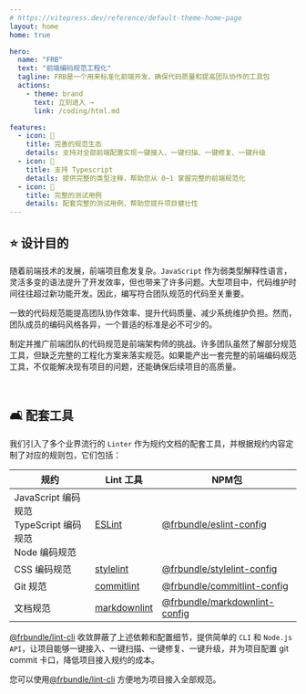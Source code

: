 ```yaml
---
# https://vitepress.dev/reference/default-theme-home-page
layout: home
home: true

hero:
  name: "FRB"
  text: "前端编码规范工程化"
  tagline: FRB是一个用来标准化前端开发、确保代码质量和提高团队协作的工具包
  actions:
    - theme: brand
      text: 立刻进入 →
      link: /coding/html.md

features:
  - icon: 🐬
    title: 完善的规范生态
    details: 支持对全部前端配置实现一键接入、一键扫描、一键修复、一键升级
  - icon: 🤸‍
    title: 支持 Typescript
    details: 提供完整的类型注释，帮助您从 0~1 掌握完整的前端规范化
  - icon: 🧩
    title: 完整的测试用例
    details: 配套完整的测试用例，帮助您提升项目健壮性
---
```

## :star: 设计目的

随着前端技术的发展，前端项目愈发复杂。`JavaScript` 作为弱类型解释性语言，灵活多变的语法提升了开发效率，但也带来了许多问题。大型项目中，代码维护时间往往超过新功能开发。因此，编写符合团队规范的代码至关重要。

一致的代码规范能提高团队协作效率、提升代码质量、减少系统维护负担。然而，团队成员的编码风格各异，一个普适的标准是必不可少的。

制定并推广前端团队的代码规范是前端架构师的挑战。许多团队虽然了解部分规范工具，但缺乏完整的工程化方案来落实规范。如果能产出一套完整的前端编码规范工具，不仅能解决现有项目的问题，还能确保后续项目的高质量。

</br>

## :couch_and_lamp: 配套工具

我们引入了多个业界流行的 `Linter` 作为规约文档的配套工具，并根据规约内容定制了对应的规则包，它们包括：

| 规约 | Lint 工具 | NPM包 |
| -------- | -------- | -------- |
| JavaScript 编码规范 <br/> TypeScript 编码规范  <br/> Node 编码规范   |  [ESLint](https://eslint.org/)   | [@frbundle/eslint-config](https://www.npmjs.com/package/@frbundle/eslint-config) |
| CSS 编码规范     |  [stylelint](https://stylelint.io/)  | [@frbundle/stylelint-config](https://www.npmjs.com/package/@frbundle/stylelint-config) |
| Git 规范    |  [commitlint](https://commitlint.js.org/#/)  | [@frbundle/commitlint-config](https://www.npmjs.com/package/@frbundle/commitlint-config) |
| 文档规范     |  [markdownlint](https://github.com/DavidAnson/markdownlint)  | [@frbundle/markdownlint-config](https://www.npmjs.com/package/@frbundle/markdownlint-config) |

[@frbundle/lint-cli](https://www.npmjs.com/package/@frbundle/lint-cli) 收敛屏蔽了上述依赖和配置细节，提供简单的 `CLI` 和 `Node.js API`，让项目能够一键接入、一键扫描、一键修复、一键升级，并为项目配置 git commit 卡口，降低项目接入规约的成本。

您可以使用[@frbundle/lint-cli](https://www.npmjs.com/package/@frbundle/lint-cli) 方便地为项目接入全部规范。